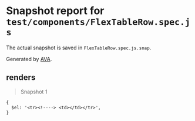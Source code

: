 # Snapshot report for `test/components/FlexTableRow.spec.js`

The actual snapshot is saved in `FlexTableRow.spec.js.snap`.

Generated by [AVA](https://ava.li).

## renders

> Snapshot 1

    {
      $el: '<tr><!----> <td></td></tr>',
    }
